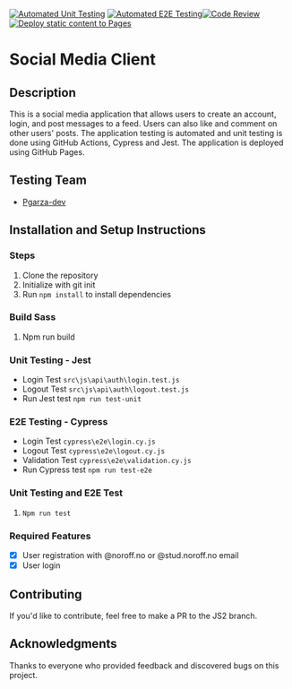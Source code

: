 [![Automated Unit Testing](https://github.com/Pgarza-dev/social-media-client/actions/workflows/automated-testing.yml/badge.svg)](https://github.com/Pgarza-dev/social-media-client/actions/workflows/automated-testing.yml)
[![Automated E2E Testing](https://github.com/Pgarza-dev/social-media-client/actions/workflows/E2E-TEST.yml/badge.svg)](https://github.com/Pgarza-dev/social-media-client/actions/workflows/E2E-TEST.yml)[![Code Review](https://github.com/Pgarza-dev/social-media-client/actions/workflows/gpt.yml/badge.svg)](https://github.com/Pgarza-dev/social-media-client/actions/workflows/gpt.yml)[![Deploy static content to Pages](https://github.com/Pgarza-dev/social-media-client/actions/workflows/pages.yml/badge.svg)](https://github.com/Pgarza-dev/social-media-client/actions/workflows/pages.yml)

# Social Media Client

## Description

This is a social media application that allows users to create an account, login, and post messages to a feed. Users can also like and comment on other users' posts. The application testing is automated and unit testing is done using GitHub Actions, Cypress and Jest. The application is deployed using GitHub Pages.

## Testing Team

- [Pgarza-dev](https://github.com/Pgarza-dev)

## Installation and Setup Instructions

### Steps

1. Clone the repository
2. Initialize with git init
3. Run `npm install` to install dependencies

### Build Sass

1. Npm run build

### Unit Testing - Jest

- Login Test `src\js\api\auth\login.test.js`
- Logout Test `src\js\api\auth\logout.test.js`
- Run Jest test `npm run test-unit`

### E2E Testing - Cypress

- Login Test `cypress\e2e\login.cy.js`
- Logout Test `cypress\e2e\logout.cy.js`
- Validation Test `cypress\e2e\validation.cy.js`
- Run Cypress test `npm run test-e2e`

### Unit Testing and E2E Test

1. `Npm run test`

### Required Features

- [x] User registration with @noroff.no or @stud.noroff.no email
- [x] User login

## Contributing

If you'd like to contribute, feel free to make a PR to the JS2 branch.

## Acknowledgments

Thanks to everyone who provided feedback and discovered bugs on this project.
